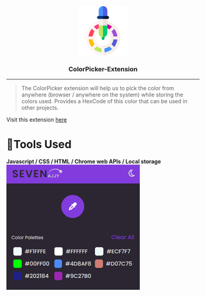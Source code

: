  <p align="center">
  <img src="./icons/icon128.png"/>
  <h3 align="center">ColorPicker-Extension</h3>
</p>

----
> The ColorPicker extension will help us to pick the color from anywhere (browser / anywhere on the system) while storing the colors used. Provides a HexCode of this color that can be used in other projects.

Visit this extension  <a href="sevenajjy.github.io/ColorPicker-Extension">here</a>
</br>

# 🔧Tools Used
**Javascript / CSS / HTML / Chrome web APIs / Local storage**
![CHEESE!](./icons/colorPicker_ext.PNG)
